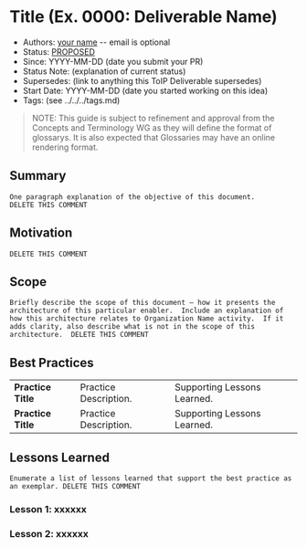 # Title (Ex. 0000: Deliverable Name)
- Authors: [your name](you@github-email) -- email is optional
- Status: [PROPOSED](/README.md#proposed)
- Since: YYYY-MM-DD (date you submit your PR)
- Status Note: (explanation of current status)  
- Supersedes: (link to anything this ToIP Deliverable  supersedes)
- Start Date: YYYY-MM-DD (date you started working on this idea)
- Tags: (see ../../../tags.md)

>NOTE: This guide is subject to refinement and approval from the Concepts and Terminology WG as they will define the format of glossarys. It is also expected that Glossaries may have an online rendering format.

## Summary

```
One paragraph explanation of the objective of this document.
DELETE THIS COMMENT
```

## Motivation

```Why are we doing this? What use cases does it support? What is the expected outcome?
DELETE THIS COMMENT
```

## Scope

```
Briefly describe the scope of this document – how it presents the architecture of this particular enabler.  Include an explanation of how this architecture relates to Organization Name activity.  If it adds clarity, also describe what is not in the scope of this architecture.  DELETE THIS COMMENT
```

## Best Practices

<table>
  <tbody>
  <tr>
	  <td><strong>Practice Title</strong></td>
	  <td>Practice Description.</td>
	  <td>Supporting Lessons Learned.</td>
  </tr>
	<tr>
	  <td><strong>Practice Title</strong></td>
	  <td>Practice Description.</td>
	  <td>Supporting Lessons Learned.</td>
  </tr>
  </tbody>
</table>

## Lessons Learned

```
Enumerate a list of lessons learned that support the best practice as an exemplar. DELETE THIS COMMENT
```

### Lesson 1: xxxxxx

### Lesson 2: xxxxxx


</table>
